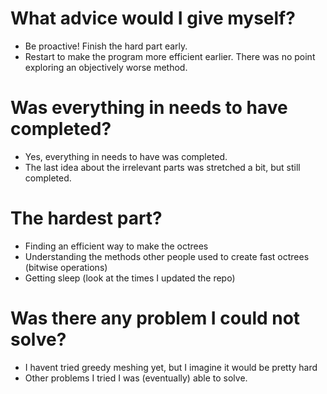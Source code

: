 # What advice would I give myself?
- Be proactive! Finish the hard part early.
- Restart to make the program more efficient earlier. There was no point exploring an objectively worse method.

# Was everything in needs to have completed?
- Yes, everything in needs to have was completed.
- The last idea about the irrelevant parts was stretched a bit, but still completed.

# The hardest part?
- Finding an efficient way to make the octrees
- Understanding the methods other people used to create fast octrees (bitwise operations)
- Getting sleep (look at the times I updated the repo)

# Was there any problem I could not solve?
- I havent tried greedy meshing yet, but I imagine it would be pretty hard
- Other problems I tried I was (eventually) able to solve.
